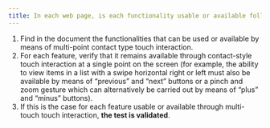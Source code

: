 ```yaml
---
title: In each web page, is each functionality usable or available following a multi-point contact also usable or available following a contact at a single point on the screen (except in particular cases).
---
```


1. Find in the document the functionalities that can be used or available by means of multi-point contact type touch interaction.
2. For each feature, verify that it remains available through contact-style touch interaction at a single point on the screen (for example, the ability to view items in a list with a swipe horizontal right or left must also be available by means of “previous” and “next” buttons or a pinch and zoom gesture which can alternatively be carried out by means of “plus” and “minus” buttons).
3. If this is the case for each feature usable or available through multi-touch touch interaction, **the test is validated**.
